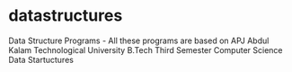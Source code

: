 # datastructures
Data Structure Programs -
All these programs are based on  APJ Abdul Kalam Technological University B.Tech Third Semester Computer Science Data Startuctures 
